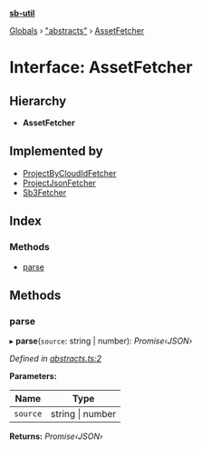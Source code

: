 **[sb-util](../README.md)**

[Globals](../globals.md) › ["abstracts"](../modules/_abstracts_.md) › [AssetFetcher](_abstracts_.assetfetcher.md)

# Interface: AssetFetcher

## Hierarchy

* **AssetFetcher**

## Implemented by

* [ProjectByCloudIdFetcher](../classes/_asset_fetcher_.projectbycloudidfetcher.md)
* [ProjectJsonFetcher](../classes/_asset_fetcher_.projectjsonfetcher.md)
* [Sb3Fetcher](../classes/_asset_fetcher_.sb3fetcher.md)

## Index

### Methods

* [parse](_abstracts_.assetfetcher.md#parse)

## Methods

###  parse

▸ **parse**(`source`: string | number): *Promise‹JSON›*

*Defined in [abstracts.ts:2](https://github.com/bocoup/sb-util/blob/565edc9/src/abstracts.ts#L2)*

**Parameters:**

Name | Type |
------ | ------ |
`source` | string \| number |

**Returns:** *Promise‹JSON›*
